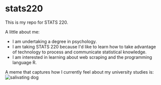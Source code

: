 # stats220

This is my repo for STATS 220. 

A little about me:

- I am undertaking a degree in psychology.
- I am taking STATS 220 because I'd like to learn how to take advantage of technology to process and communicate statistical knowledge.
- I am interested in learning about web scraping and the programming language R.

A meme that captures how I currently feel about my university studies is: ![salivating dog](https://c.tenor.com/d7X3FelWxZ4AAAAd/tenor.gif)

